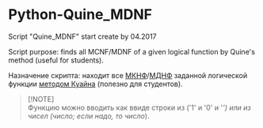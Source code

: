 # Python-Quine_MDNF
Script "Quine_MDNF" start create by 04.2017

Script purpose: finds all MCNF/MDNF of a given logical function by Quine's method (useful for students).

Назначение скрипта: находит все [МКНФ](https://cyclowiki.org/wiki/Минимальная_конъюнктивная_нормальная_форма)/[МДНФ](https://cyclowiki.org/wiki/Минимальная_дизъюнктивная_нормальная_форма) заданной логической функции [методом Куайна](https://ru.wikipedia.org/wiki/Метод_Куайна) (полезно для студентов).

> [!NOTE]\
>  Функцию можно вводить как ввиде строки из ('1' и '0' и '*') или из чисел (число; если надо, то число*). 
